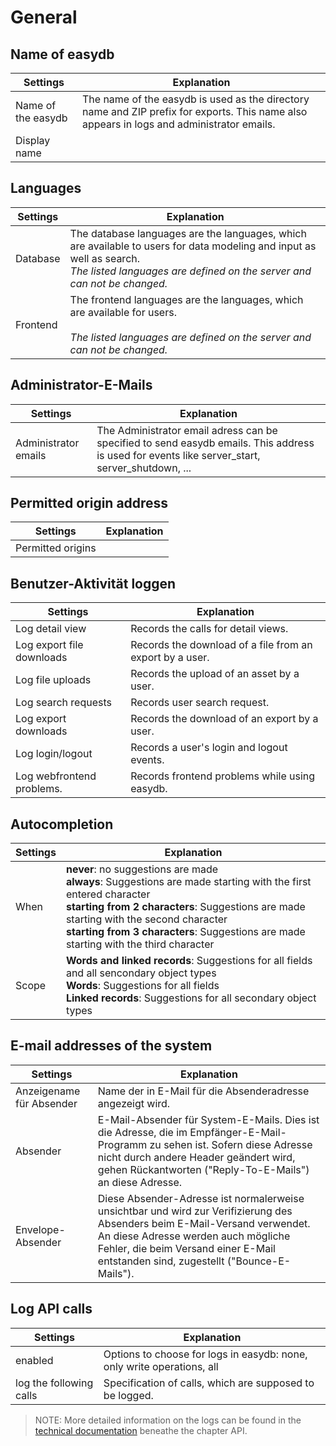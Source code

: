 # General

## Name of easydb

| Settings | Explanation |
|------|--------|
|Name of the easydb| The name of the easydb is used as the directory name and ZIP prefix for exports. This name also appears in logs and administrator emails. |
| Display name | | Name of the easydb as it is displayed in the web browser (as document title). This field is multilingual.|

## Languages

| Settings | Explanation |
|------|--------|
| Database | The database languages ​​are the languages, which are ​​available to users for data modeling and input as well as search. <br>_The listed languages ​​are defined on the server and can not be changed._|
| Frontend |The frontend languages ​​are the languages, which are ​​available for users. <br><br>_The listed languages ​​are defined on the server and can not be changed._ |

## Administrator-E-Mails

| Settings | Explanation |
|------|--------|
|Administrator emails|The Administrator email adress can be specified to send easydb emails. This address is used for events like server_start, server_shutdown, ...|

## Permitted origin address

| Settings | Explanation |
|------|--------|
|Permitted origins|| Permitted URL origins from which browser access is allowed. The URLs must be complete containing the application protocoll. For example "http://myown.easydb.api.example.com" |

## Benutzer-Aktivität loggen

| Settings | Explanation |
|------|--------|
|Log detail view|Records the calls for detail views.|
|Log export file downloads|Records the download of a file from an export by a user.|
|Log file uploads|Records the upload of an asset by a user.|
|Log search requests|Records user search request.|
|Log export downloads|Records the download of an export by a user.|
|Log login/logout|Records a user's login and logout events.|
|Log webfrontend problems.|Records frontend problems while using easydb.|

## Autocompletion

| Settings | Explanation |
|------|--------|
|When|**never**: no suggestions are made <br> **always**: Suggestions are made starting with the first entered character <br> **starting from 2 characters**: Suggestions are made starting with the second character <br> **starting from 3 characters**: Suggestions are made starting with the third character|
|Scope|**Words and linked records**: Suggestions for all fields and all sencondary object types <br>**Words**: Suggestions for all fields <br>**Linked records**: Suggestions for all secondary object types|


## E-mail addresses of the system

| Settings | Explanation |
|------|--------|
|Anzeigename für Absender|Name der in E-Mail für die Absenderadresse angezeigt wird.|
|Absender|E-Mail-Absender für System-E-Mails. Dies ist die Adresse, die im Empfänger-E-Mail-Programm zu sehen ist. Sofern diese Adresse nicht durch andere Header geändert wird, gehen Rückantworten ("Reply-To-E-Mails") an diese Adresse. |
|Envelope-Absender|Diese Absender-Adresse ist normalerweise unsichtbar und wird zur Verifizierung des Absenders beim E-Mail-Versand verwendet. An diese Adresse werden auch mögliche Fehler, die beim Versand einer E-Mail entstanden sind, zugestellt ("Bounce-E-Mails").|

## Log API calls 

| Settings | Explanation |
|------|--------|
| enabled |Options to choose for logs in easydb:  none, only write operations, all  |
| log the following calls | Specification of calls, which are supposed to be logged.|

> NOTE: More detailed information on the logs can be found in the [technical documentation](https://docs.easydb.de/en/technical/api/api.html) beneathe the chapter API. 


